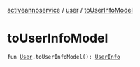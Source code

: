 [activeannoservice](../index.md) / [user](index.md) / [toUserInfoModel](./to-user-info-model.md)

# toUserInfoModel

`fun `[`User`](-user/index.md)`.toUserInfoModel(): `[`UserInfo`](-user-info/index.md)